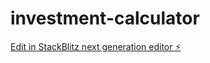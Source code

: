 # investment-calculator

[Edit in StackBlitz next generation editor ⚡️](https://stackblitz.com/~/github.com/Saipavan1612/investment-calculator)